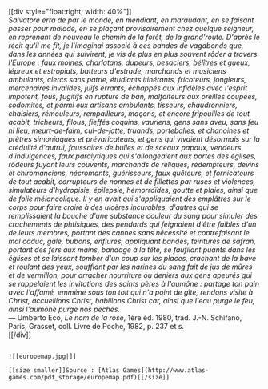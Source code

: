 [[div style="float:right; width: 40%"]]  
*Salvatore erra de par le monde, en mendiant, en maraudant, en se faisant passer pour malade, en se plaçant provisoirement chez quelque seigneur, en reprenant de nouveau le chemin de la forêt, de la grand'route. D'après le récit qu'il me fit, je l'imaginai associé à ces bandes de vagabonds que, dans les années qui suivirent, je vis de plus en plus souvent rôder à travers l'Europe : faux moines, charlatans, dupeurs, besaciers, bélîtres et gueux, lépreux et estropiats, batteurs d'estrade, marchands et musiciens ambulants, clercs sans patrie, étudiants itinérants, fricoteurs, jongleurs, mercenaires invalides, juifs errants, échappés aux infidèles avec l'esprit impotent, fous, fugitifs en rupture de ban, malfaiteurs aux oreilles coupées, sodomites, et parmi eux artisans ambulants, tisseurs, chaudronniers, chaisiers, rémouleurs, rempailleurs, maçons, et encore fripouilles de tout acabit, tricheurs, filous, fieffés coquins, vauriens, gens sans aveu, sans feu ni lieu, meurt-de-faim, cul-de-jatte, truands, porteballes, et chanoines et prêtres simoniaques et prévaricateurs, et gens qui vivaient désormais sur la crédulité d'autrui, faussaires de bulles et de sceaux papaux, vendeurs d'indulgences, faux paralytiques qui s'allongeaient aux portes des églises, rôdeurs fuyant leurs couvents, marchands de reliques, rédempteurs, devins et chiromanciens, nécromants, guérisseurs, faux quêteurs, et fornicateurs de tout acabit, corrupteurs de nonnes et de fillettes par ruses et violences, simulateurs d'hydropisie, épilepsie, hémorroïdes, goutte et plaies, ainsi que de folie mélancolique. Il y en avait qui s'appliquaient des emplâtres sur le corps pour faire croire à des ulcères incurables, d'autres qui se remplissaient la bouche d'une substance couleur du sang pour simuler des crachements de phtisiques, des pendards qui feignaient d'être faibles d'un de leurs membres, portant des cannes sans nécessité et contrefaisant le mal caduc, gale, bubons, enflures, appliquant bandes, teintures de safran, portant des fers aux mains, bandage à la tête, se faufilant puants dans les églises et se laissant tomber d'un coup sur les places, crachant de la bave et roulant des yeux, soufflant par les narines du sang fait de jus de mûres et de vermillon, pour arracher nourriture ou deniers aux gens apeurés qui se rappelaient les invitations des saints pères à l'aumône : partage ton pain avec l'affamé, emmène sous ton toit qui n'a point de gîte, rendons visite à Christ, accueillons Christ, habillons Christ car, ainsi que l'eau purge le feu, ainsi l'aumône purge nos péchés.*  
— Umberto Eco, *Le nom de la rose*, 1ère éd. 1980, trad. J.-N. Schifano, Paris, Grasset, coll. Livre de Poche, 1982, p. 237 et s.  
[[/div]]  
~~~~

![[europemap.jpg|]]

[[size smaller]]Source : [Atlas Games](http://www.atlas-games.com/pdf_storage/europemap.pdf)[[/size]]  